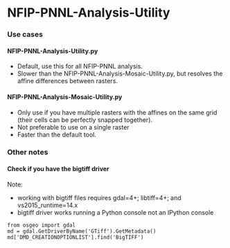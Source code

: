 # NFIP-PNNL-Analysis-Utility

<h3>Use cases</h3>
<h4>NFIP-PNNL-Analysis-Utility.py</h4>

* Default, use this for all NFIP-PNNL analysis.
* Slower than the NFIP-PNNL-Analysis-Mosaic-Utility.py, but resolves the affine differences between rasters.

<h4>NFIP-PNNL-Analysis-Mosaic-Utility.py</h4>

* Only use if you have multiple rasters with the affines on the same grid (their cells can be perfectly snapped together).
* Not preferable to use on a single raster
* Faster than the default tool.


<h3>Other notes</h3>
<h4>Check if you have the bigtiff driver</h4>
Note: 

* working with bigtiff files requires gdal=4+; libtiff=4+; and vs2015_runtime=14.x
* bigtiff driver works running a Python console not an IPython console

```
from osgeo import gdal
md = gdal.GetDriverByName('GTiff').GetMetadata()
md['DMD_CREATIONOPTIONLIST'].find('BigTIFF')
```